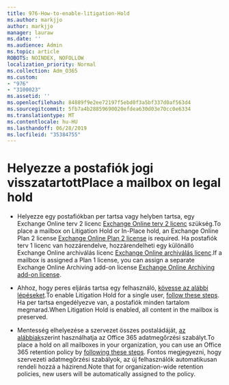 ```yaml
---
title: 976-How-to-enable-litigation-Hold
ms.author: markjjo
author: markjjo
manager: lauraw
ms.date: ''
ms.audience: Admin
ms.topic: article
ROBOTS: NOINDEX, NOFOLLOW
localization_priority: Normal
ms.collection: Adm_O365
ms.custom:
- "976"
- "3100023"
ms.assetid: ''
ms.openlocfilehash: 84889f9e2ee72197f5ebd0f3a5bf337d0af563d4
ms.sourcegitcommit: 5fb7a4b28859690020efdea630d03e70cc0e6334
ms.translationtype: MT
ms.contentlocale: hu-HU
ms.lasthandoff: 06/28/2019
ms.locfileid: "35384755"
---
```

# <a name="place-a-mailbox-on-legal-hold"></a><span data-ttu-id="e5c79-102">Helyezze a postafiók jogi visszatartott</span><span class="sxs-lookup"><span data-stu-id="e5c79-102">Place a mailbox on legal hold</span></span>

- <span data-ttu-id="e5c79-103">Helyezze egy postafiókban per tartsa vagy helyben tartsa, egy Exchange Online terv 2 licenc [Exchange Online terv 2 licenc](https://docs.microsoft.com/office365/servicedescriptions/office-365-platform-service-description/office-365-plan-options) szükség.</span><span class="sxs-lookup"><span data-stu-id="e5c79-103">To place a mailbox on Litigation Hold or In-Place hold, an Exchange Online Plan 2 license [Exchange Online Plan 2 license](https://docs.microsoft.com/office365/servicedescriptions/office-365-platform-service-description/office-365-plan-options) is required.</span></span> <span data-ttu-id="e5c79-104">Ha postafiók terv 1 licenc van hozzárendelve, hozzárendelheti egy különálló Exchange Online archiválás licenc [Exchange Online archiválás licenc](https://docs.microsoft.com/office365/servicedescriptions/exchange-online-archiving-service-description).</span><span class="sxs-lookup"><span data-stu-id="e5c79-104">If a mailbox is assigned a Plan 1 license, you can assign a separate Exchange Online Archiving add-on license [Exchange Online Archiving add-on license](https://docs.microsoft.com/office365/servicedescriptions/exchange-online-archiving-service-description).</span></span>

- <span data-ttu-id="e5c79-105">Ahhoz, hogy peres eljárás tartsa egy felhasználó, [kövesse az alábbi lépéseket](https://docs.microsoft.com/office365/SecurityCompliance/place-a-mailbox-on-litigation-hold).</span><span class="sxs-lookup"><span data-stu-id="e5c79-105">To enable Litigation Hold for a single user, [follow these steps](https://docs.microsoft.com/office365/SecurityCompliance/place-a-mailbox-on-litigation-hold).</span></span> <span data-ttu-id="e5c79-106">Ha per tartsa engedélyezve van, a postafiók minden tartalom megmarad.</span><span class="sxs-lookup"><span data-stu-id="e5c79-106">When Litigation Hold is enabled, all content in the mailbox is preserved.</span></span>

- <span data-ttu-id="e5c79-107">Mentesség elhelyezése a szervezet összes postaládáját, [az alábbiak](https://docs.microsoft.com/office365/securitycompliance/retention-policies#applying-a-retention-policy-to-an-entire-organization-or-specific-locations)szerint használhatja az Office 365 adatmegőrzési szabályt.</span><span class="sxs-lookup"><span data-stu-id="e5c79-107">To place a hold on all mailboxes in your organization, you can use an Office 365 retention policy by  [following these steps](https://docs.microsoft.com/office365/securitycompliance/retention-policies#applying-a-retention-policy-to-an-entire-organization-or-specific-locations).</span></span> <span data-ttu-id="e5c79-108">Fontos megjegyezni, hogy szervezeti adatmegőrzési szabályok, az új felhasználók automatikusan rendeli hozzá a házirend.</span><span class="sxs-lookup"><span data-stu-id="e5c79-108">Note that for organization-wide retention policies, new users will be automatically assigned to the policy.</span></span>
